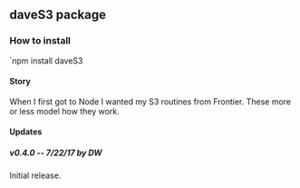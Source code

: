 ## daveS3 package

### How to install

`npm install daveS3

#### Story

When I first got to Node I wanted my S3 routines from Frontier. These more or less model how they work. 

#### Updates

##### v0.4.0 -- 7/22/17 by DW

Initial release.

